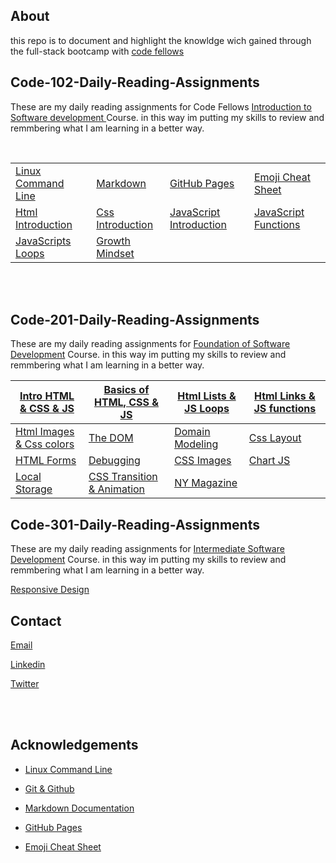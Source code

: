 ## About

this repo is to document and highlight the knowldge wich gained through the full-stack bootcamp with [code fellows](https://www.codefellows.org/)

## Code-102-Daily-Reading-Assignments

These are my daily reading assignments for Code Fellows [Introduction to Software development ](https://asac.ltuc.com/courses/code-102-intro-to-software-development/) Course. in this way im putting my skills to review and remmbering what I am learning in a better way.

<br>

|                                                                                                                                           |                                                                                                                                    |                                                                                                                                       |                                                                                                                                        |
| ----------------------------------------------------------------------------------------------------------------------------------------- | ---------------------------------------------------------------------------------------------------------------------------------- | ------------------------------------------------------------------------------------------------------------------------------------- | -------------------------------------------------------------------------------------------------------------------------------------- |
| [Linux Command Line](https://ibrahimbanat.github.io/Reading-Notes/Code%20102%20-%20Intro%20to%20Software%20Development/theCodersComputer) | [Markdown](https://ibrahimbanat.github.io/Reading-Notes/Code%20102%20-%20Intro%20to%20Software%20Development/Markdown)             | [GitHub Pages](https://pages.github.com/)                                                                                             | [Emoji Cheat Sheet](https://github.com/ikatyang/emoji-cheat-sheet/blob/master/README.md)                                               |
| [Html Introduction](https://ibrahimbanat.github.io/Reading-Notes/Code%20102%20-%20Intro%20to%20Software%20Development/Html-intro)         | [Css Introduction](https://ibrahimbanat.github.io/Reading-Notes/Code%20102%20-%20Intro%20to%20Software%20Development/Intro-css)    | [JavaScript Introduction](https://ibrahimbanat.github.io/Reading-Notes/Code%20102%20-%20Intro%20to%20Software%20Development/JS-Intro) | [JavaScript Functions](https://ibrahimbanat.github.io/Reading-Notes/Code%20102%20-%20Intro%20to%20Software%20Development/js-functions) |
| [JavaScripts Loops](https://ibrahimbanat.github.io/Reading-Notes/Code%20102%20-%20Intro%20to%20Software%20Development/operator-loops)     | [Growth Mindset](https://ibrahimbanat.github.io/Reading-Notes/Code%20102%20-%20Intro%20to%20Software%20Development/growth-mindset) |

<br><br>

## Code-201-Daily-Reading-Assignments

These are my daily reading assignments for [Foundation of Software Development](https://asac.ltuc.com/courses/code-201-foundations-of-software-development/) Course. in this way im putting my skills to review and remmbering what I am learning in a better way.

| [Intro HTML & CSS & JS](https://ibrahimbanat.github.io/Reading-Notes/Code%20201%20-%20Foundations%20of%20Software%20Development/class-01)    | [Basics of HTML, CSS & JS](https://ibrahimbanat.github.io/Reading-Notes/Code%20201%20-%20Foundations%20of%20Software%20Development/class-02)   | [Html Lists & JS Loops](https://ibrahimbanat.github.io/Reading-Notes/Code%20201%20-%20Foundations%20of%20Software%20Development/class-03) | [Html Links & JS functions](https://ibrahimbanat.github.io/Reading-Notes/Code%20201%20-%20Foundations%20of%20Software%20Development/class-04) |
| -------------------------------------------------------------------------------------------------------------------------------------------- | ---------------------------------------------------------------------------------------------------------------------------------------------- | ----------------------------------------------------------------------------------------------------------------------------------------- | --------------------------------------------------------------------------------------------------------------------------------------------- |
| [Html Images & Css colors](https://ibrahimbanat.github.io/Reading-Notes/Code%20201%20-%20Foundations%20of%20Software%20Development/class-05) | [The DOM](https://ibrahimbanat.github.io/Reading-Notes/Code%20201%20-%20Foundations%20of%20Software%20Development/class-06)                    | [Domain Modeling](https://ibrahimbanat.github.io/Reading-Notes/Code%20201%20-%20Foundations%20of%20Software%20Development/class-07)       | [Css Layout](https://ibrahimbanat.github.io/Reading-Notes/Code%20201%20-%20Foundations%20of%20Software%20Development/class-08)                |
| [HTML Forms](https://ibrahimbanat.github.io/Reading-Notes/Code%20201%20-%20Foundations%20of%20Software%20Development/class-09)               | [Debugging](https://ibrahimbanat.github.io/Reading-Notes/Code%20201%20-%20Foundations%20of%20Software%20Development/class-10)                  | [CSS Images](https://ibrahimbanat.github.io/Reading-Notes/Code%20201%20-%20Foundations%20of%20Software%20Development/class-11)            | [Chart JS](https://ibrahimbanat.github.io/Reading-Notes/Code%20201%20-%20Foundations%20of%20Software%20Development/class-12)                  |
| [Local Storage](https://ibrahimbanat.github.io/Reading-Notes/Code%20201%20-%20Foundations%20of%20Software%20Development/class-13)<br>        | [CSS Transition & Animation](https://ibrahimbanat.github.io/Reading-Notes/Code%20201%20-%20Foundations%20of%20Software%20Development/class-14) | [NY Magazine](https://ibrahimbanat.github.io/Reading-Notes/Code%20201%20-%20Foundations%20of%20Software%20Development/class-14b)          |

## Code-301-Daily-Reading-Assignments

These are my daily reading assignments for [Intermediate Software Development](https://www.codefellows.org/courses/code-301/intermediate-software-development/) Course. in this way im putting my skills to review and remmbering what I am learning in a better way.

[Responsive Design](https://ibrahimbanat.github.io/Reading-Notes/Code%20201%20-%20Foundations%20of%20Software%20Development/class-14b)

## Contact

[Email](Ibrahim.banat.97@gmail.com)

[Linkedin](https://www.linkedin.com/in/ibrahim-banat)
<br>

[Twitter](https://twitter.com/ibr_ba6)

<br>
<br>

## Acknowledgements

- [Linux Command Line](https://ryanstutorials.net/linuxtutorial/commandline.php)
- [Git & Github](https://blog.udemy.com/git-tutorial-a-comprehensive-guide/#1)

- [Markdown Documentation](https://www.markdownguide.org/getting-started)

- [GitHub Pages](https://pages.github.com/)

- [Emoji Cheat Sheet](https://github.com/ikatyang/emoji-cheat-sheet/blob/master/README.md)

